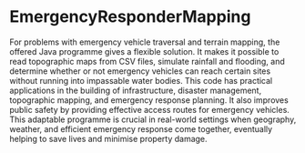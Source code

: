 # EmergencyResponderMapping

For problems with emergency vehicle traversal and terrain mapping, the offered Java programme gives a flexible solution. It makes it possible to read topographic maps from CSV files, simulate rainfall and flooding, and determine whether or not emergency vehicles can reach certain sites without running into impassable water bodies. This code has practical applications in the building of infrastructure, disaster management, topographic mapping, and emergency response planning. It also improves public safety by providing effective access routes for emergency vehicles. This adaptable programme is crucial in real-world settings when geography, weather, and efficient emergency response come together, eventually helping to save lives and minimise property damage.
